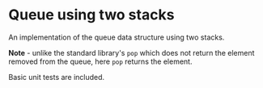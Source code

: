 # Queue using two stacks

An implementation of the queue data structure using two stacks.

**Note** - unlike the standard library's `pop` which does not return the element removed from the queue, here `pop` returns the element.

Basic unit tests are included.
